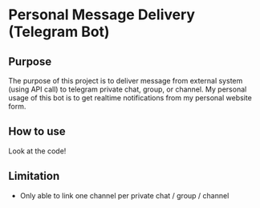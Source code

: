 # Personal Message Delivery (Telegram Bot)

## Purpose

The purpose of this project is to deliver message from external system (using API call) to telegram private chat, group, or channel.
My personal usage of this bot is to get realtime notifications from my personal website form.

## How to use

Look at the code!

## Limitation

- Only able to link one channel per private chat / group / channel
